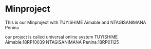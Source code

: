 # Minproject
 This is our Minproject with TUYISHIME Aimable and NTAGISANIMANA Penina
 
 our project is called universal online system
 TUYISHIME Aimable:18RP10039
 NTAGISANIMANA Penina:18RP01125
